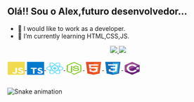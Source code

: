 ## Olá!! Sou o Alex,futuro desenvolvedor...

- 🔭 I would like to work as a developer.
- 🌱 I’m currently learning HTML,CSS,JS.

<div align="center">
  <a href="https://github.com/alexdevll">
  <img height="180em" src="https://github-readme-stats.vercel.app/api?username=alexdevll_icons=true&theme=tokyonight&include_all_commits=true&count_private=true&title_color=ffff"/>
  <img height="180em" src="https://github-readme-stats.vercel.app/api/top-langs/?username=alexdevll=compact&langs_count=7&theme=tokyonight&title_color=ffff"/>
</div>
 
 <div style="display: inline_block"><br>
  <img align="center" alt="Leo-Js" height="30" width="40" src="https://raw.githubusercontent.com/devicons/devicon/master/icons/javascript/javascript-plain.svg">
  <img align="center" alt="Leo-Ts" height="30" width="40" src="https://raw.githubusercontent.com/devicons/devicon/master/icons/typescript/typescript-plain.svg">
  <img align="center" alt="Leo-React" height="30" width="40" src="https://raw.githubusercontent.com/devicons/devicon/master/icons/react/react-original.svg">
   <img align="center" alt="Leo-Node" height="30" width="40" src="https://raw.githubusercontent.com/devicons/devicon/master/icons/nodejs/nodejs-original.svg">
  <img align="center" alt="Leo-HTML" height="30" width="40" src="https://raw.githubusercontent.com/devicons/devicon/master/icons/html5/html5-original.svg">
  <img align="center" alt="Leo-CSS" height="30" width="40" src="https://raw.githubusercontent.com/devicons/devicon/master/icons/css3/css3-original.svg">
  <img align="center" alt="Leo-Csharp" height="30" width="40" src="https://raw.githubusercontent.com/devicons/devicon/master/icons/csharp/csharp-original.svg">
 
</div>

  ##
 
<div> 

 
 

  <a href = "mailto:alexkrypta1@gmail.com"></a>
  <a href="https://www.linkedin.com/in/alex-francisco-de-jesus-62713b146/" target="_blank"></a> 
 
  ![Snake animation](https://github.com/alexdevll/blob/output/github-contribution-grid-snake.svg)
 
</div>
